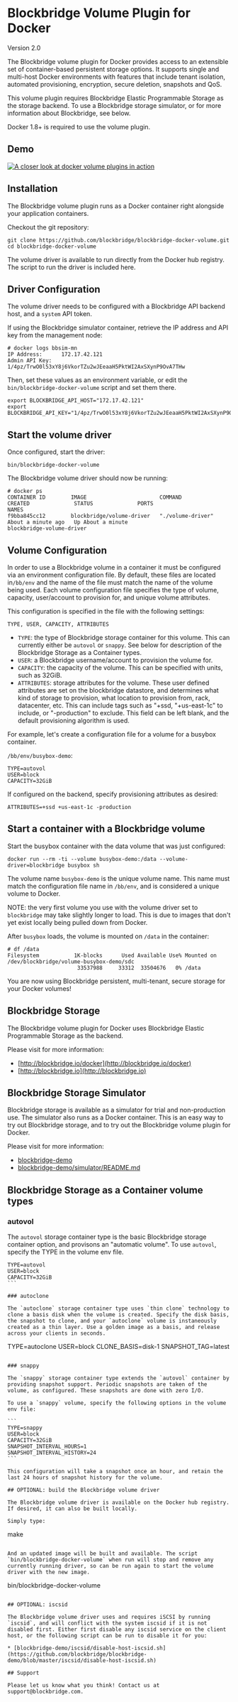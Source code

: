 # Blockbridge Volume Plugin for Docker

Version 2.0

The Blockbridge volume plugin for Docker provides access to an extensible set
of container-based persistent storage options. It supports single and multi-host Docker
environments with features that include tenant isolation, automated
provisioning, encryption, secure deletion, snapshots and QoS.

This volume plugin requires Blockbridge Elastic Programmable Storage as the
storage backend. To use a Blockbridge storage simulator, or for more
information about Blockbridge, see below.

Docker 1.8+ is required to use the volume plugin.

## Demo

[![A closer look at docker volume plugins in action](https://cloud.githubusercontent.com/assets/5973862/9637035/84d5f6e6-516c-11e5-9656-46dcae410569.png)](http://www.blockbridge.com/a-closer-look-at-docker-volume-plugins-in-action/)

## Installation

The Blockbridge volume plugin runs as a Docker container right alongside your
application containers.

Checkout the git repository:
````
git clone https://github.com/blockbridge/blockbridge-docker-volume.git
cd blockbridge-docker-volume
````

The volume driver is available to run directly from the Docker hub registry. The script to run the driver is included here.

## Driver Configuration

The volume driver needs to be configured with a Blockbridge API backend host, and a `system` API token.

If using the Blockbridge simulator container, retrieve the IP address and API
key from the management node:

````
# docker logs bbsim-mn
IP Address:      172.17.42.121
Admin API Key:   1/4pz/TrwO0l53xY8j6VkorTZu2wJEeaaH5PktWI2AxSXynP9OvA7THw
````

Then, set these values as an environment variable, or edit the
`bin/blockbridge-docker-volume` script and set them there.

````
export BLOCKBRIDGE_API_HOST="172.17.42.121"
export BLOCKBRIDGE_API_KEY="1/4pz/TrwO0l53xY8j6VkorTZu2wJEeaaH5PktWI2AxSXynP9OvA7THw"
````

## Start the volume driver

Once configured, start the driver:

````
bin/blockbridge-docker-volume
````

The Blockbridge volume driver should now be running:
````
# docker ps
CONTAINER ID        IMAGE                       COMMAND                CREATED              STATUS              PORTS                                      NAMES
f9bba845cc12        blockbridge/volume-driver   "./volume-driver"      About a minute ago   Up About a minute                                              blockbridge-volume-driver
````

## Volume Configuration

In order to use a Blockbridge volume in a container it must be configured via an environment configuration file. By default, these files are located in`/bb/env` and the name of the file must match the name of the volume being used. Each volume configuration file specifies the type of volume, capacity, user/account to provision for, and unique volume attributes. 

This configuration is specified in the file with the following settings:

    TYPE, USER, CAPACITY, ATTRIBUTES

* `TYPE`: the type of Blockbridge storage container for this volume. This can currently either
be `autovol` or `snappy`. See below for description of the Blockbridge Storage as a Container types.
* `USER`: a Blockbridge username/account to provision the volume for.
* `CAPACITY`: the capacity of the volume. This can be specified with units, such as
32GiB.
* `ATTRIBUTES`: storage attributes for the volume. These user defined attributes
are set on the blockbridge datastore, and determines what kind of storage to provision, what location to provision from, rack, datacenter, etc. This can include tags such as "+ssd,
"+us-east-1c" to include, or "-production" to exclude. This field can be left
blank, and the default provisioning algorithm is used.

For example, let's create a configuration file for a volume for a busybox container.

`/bb/env/busybox-demo`:
````
TYPE=autovol
USER=block
CAPACITY=32GiB
````

If configured on the backend, specify provisioning attributes as desired:

````
ATTRIBUTES=+ssd +us-east-1c -production
````

## Start a container with a Blockbridge volume

Start the busybox container with the data volume that was just configured:

````
docker run --rm -ti --volume busybox-demo:/data --volume-driver=blockbridge busybox sh
````

The volume name `busybox-demo` is the unique volume name. This name must match the configuration file name in `/bb/env`, and is considered a unique volume to Docker.

NOTE: the very first volume you use with the volume driver set to `blockbridge` may take slightly longer to load. This is due to images that don't yet exist locally being pulled down from Docker.

After `busybox` loads, the volume is mounted on `/data` in the container:
````
# df /data
Filesystem           1K-blocks      Used Available Use% Mounted on
/dev/blockbridge/volume-busybox-demo/sdc
                      33537988     33312  33504676   0% /data
````

You are now using Blockbridge persistent, multi-tenant, secure storage for your Docker volumes!

## Blockbridge Storage

The Blockbridge volume plugin for Docker uses Blockbridge Elastic Programmable Storage as
the backend.

Please visit for more information:

* [http://blockbridge.io/docker](http://blockbridge.io/docker)
* [http://blockbridge.io](http://blockbridge.io)

## Blockbridge Storage Simulator

Blockbridge storage is available as a simulator for trial and non-production
use. The simulator also runs as a Docker container. This is an easy way to try out Blockbridge storage, and to try out the Blockbridge volume plugin for Docker.

Please visit for more information:

* [blockbridge-demo](https://github.com/blockbridge/blockbridge-demo)
* [blockbridge-demo/simulator/README.md](https://github.com/blockbridge/blockbridge-demo/blob/master/simulator/README.md)

## Blockbridge Storage as a Container volume types

### autovol

The `autovol` storage container type is the basic Blockbridge storage container option, and provisons an "automatic volume". To use `autovol`, specify the TYPE in the volume env file.

````
TYPE=autovol
USER=block
CAPACITY=32GiB
```

### autoclone

The `autoclone` storage container type uses `thin clone` technology to clone a basis disk when the volume is created. Specify the disk basis, the snapshot to clone, and your `autoclone` volume is instaneously created as a thin layer. Use a golden image as a basis, and release across your clients in seconds.

````
TYPE=autoclone
USER=block
CLONE_BASIS=disk-1
SNAPSHOT_TAG=latest
````

### snappy

The `snappy` storage container type extends the `autovol` container by providing snapshot support. Periodic snapshots are taken of the volume, as configured. These snapshots are done with zero I/O.

To use a `snappy` volume, specify the following options in the volume env file:

```
TYPE=snappy
USER=block
CAPACITY=32GiB
SNAPSHOT_INTERVAL_HOURS=1
SNAPSHOT_INTERVAL_HISTORY=24
```

This configuration will take a snapshot once an hour, and retain the last 24 hours of snapshot history for the volume.

## OPTIONAL: build the Blockbridge volume driver

The Blockbridge volume driver is available on the Docker hub registry. If desired, it can also be built locally.

Simply type:

````
make
````

And an updated image will be built and available. The script `bin/blockbridge-docker-volume` when run will stop and remove any currently running driver, so can be run again to start the volume driver with the new image.

````
bin/blockbridge-docker-volume
```

## OPTIONAL: iscsid

The Blockbridge volume driver uses and requires iSCSI by running `iscsid`, and will conflict with the system iscsid if it is not disabled first. Either first disable any iscsid service on the client host, or the following script can be run to disable it for you:

* [blockbridge-demo/iscsid/disable-host-iscsid.sh](https://github.com/blockbridge/blockbridge-demo/blob/master/iscsid/disable-host-iscsid.sh)

## Support

Please let us know what you think! Contact us at support@blockbridge.com.
